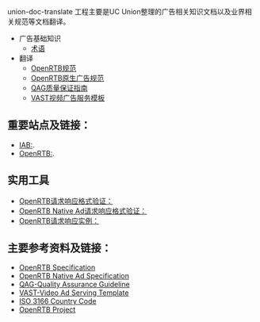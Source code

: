 union-doc-translate 工程主要是UC Union整理的广告相关知识文档以及业界相关规范等文档翻译。

- 广告基础知识
    + [术语](https://github.com/uc-union/union_doc-translate/wiki/%E6%9C%AF%E8%AF%AD)
- 翻译
    + [OpenRTB规范](https://github.com/uc-union/union_doc-translate/wiki/OpenRTB%E8%A7%84%E8%8C%83)
    + [OpenRTB原生广告规范](https://github.com/uc-union/union_doc-translate/wiki/OpenRTB%E5%8E%9F%E7%94%9F%E5%B9%BF%E5%91%8A%E8%A7%84%E8%8C%83)
    + [QAG质量保证指南](https://github.com/uc-union/union_doc-translate/wiki/QAG%E8%B4%A8%E9%87%8F%E4%BF%9D%E8%AF%81%E6%8C%87%E5%8D%97)
    + [VAST视频广告服务模板](https://github.com/uc-union/union_doc-translate/wiki/VAST%E8%A7%86%E9%A2%91%E5%B9%BF%E5%91%8A%E6%9C%8D%E5%8A%A1%E6%A8%A1%E6%9D%BF)

## 重要站点及链接：

- [IAB:](http://www.iab.com/).
- [OpenRTB:](https://openrtb.github.io/OpenRTB/).

## 实用工具
- [OpenRTB请求响应格式验证：](https://github.com/openrtb/openrtb2x/tree/2.0/openrtb-validator)
- [OpenRTB Native Ad请求响应格式验证：](https://github.com/openrtb/openrtb2x/tree/2.0/native-validator)
- [OpenRTB请求响应实例：](https://github.com/openrtb/examples)

## 主要参考资料及链接：

- [OpenRTB Specification](https://github.com/openrtb/OpenRTB/blob/master/OpenRTB-API-Specification-Version-2-3-1-FINAL.pdf)
- [OpenRTB Native Ad Specification](https://github.com/openrtb/OpenRTB/blob/master/OpenRTB-Native-Ads-Specification-1_0-Final.pdf)
- [QAG-Quality Assurance Guideline](https://www.tagtoday.net/wp-content/uploads/2015/05/QualityAssuranceGuidelines7252013.pdf)
- [VAST-Video Ad Serving Template](http://www.iab.com/wp-content/uploads/2016/04/VAST4.0_Updated_April_2016.pdf)
- [ISO 3166 Country Code](http://www.iso.org/iso/country_codes)
- [OpenRTB Project](http://www.iab.com/guidelines/real-time-bidding-rtb-project/)
